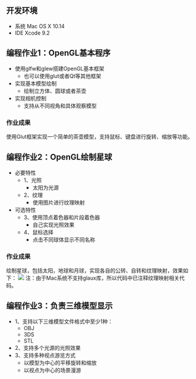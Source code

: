 ## 开发环境

* 系统 Mac OS X 10.14
* IDE Xcode 9.2

## 编程作业1：OpenGL基本程序

* 使用glfw和glew搭建OpenGL基本框架
  * 也可以使用glut或者Qt等其他框架
* 实现基本模型绘制
  * 绘制立方体、圆球或者茶壶
* 实现相机控制
  * 支持从不同视角和具体观察模型

### 作业成果

使用Glut框架实现一个简单的茶壶模型，支持鼠标、键盘进行旋转、缩放等功能。

## 编程作业2：OpenGL绘制星球

* 必要特性
  - 1、光照
      * 太阳为光源
  - 2、纹理
      * 使用图片进行纹理映射
* 可选特性
  - 3、使用顶点着色器和片段着色器
      * 自己实现光照效果
  - 4、鼠标选择
      * 点击不同球体显示不同名称

### 作业成果

绘制星球，包括太阳，地球和月球，实现各自的公转、自转和纹理映射，效果如下：
![](https://i.ibb.co/NNR64d0/1546337072489.jpg)
注：由于Mac系统不支持glaux库，所以代码中已注释纹理映射相关代码。

## 编程作业3：负责三维模型显示

* 1、支持以下三维模型文件格式中至少1种：
  * OBJ
  * 3DS
  * STL
* 2、支持多个光源的光照效果
* 3、支持多种视点游览方式
  * 以模型为中心的平移旋转和缩放
  * 以视点为中心的场景漫游